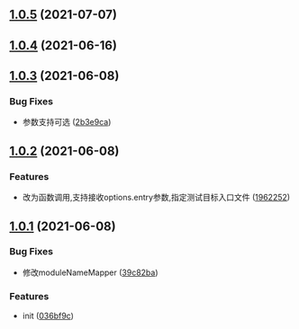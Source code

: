 ## [1.0.5](https://gitee.com/agile-development-system/jest-config-node/compare/v1.0.4...v1.0.5) (2021-07-07)



## [1.0.4](https://gitee.com/agile-development-system/jest-config-node/compare/v1.0.3...v1.0.4) (2021-06-16)



## [1.0.3](https://gitee.com/agile-development-system/jest-config-node/compare/v1.0.2...v1.0.3) (2021-06-08)


### Bug Fixes

* 参数支持可选 ([2b3e9ca](https://gitee.com/agile-development-system/jest-config-node/commits/2b3e9ca23af8c11420370170dae3372190e42141))



## [1.0.2](https://gitee.com/agile-development-system/jest-config-node/compare/v1.0.1...v1.0.2) (2021-06-08)


### Features

* 改为函数调用,支持接收options.entry参数,指定测试目标入口文件 ([1962252](https://gitee.com/agile-development-system/jest-config-node/commits/19622527d41fd0cf928c2295c1ac7deb00dee60b))



## [1.0.1](https://gitee.com/agile-development-system/jest-config-node/compare/036bf9c09c76b3124ce97e624635bb00ecefcf4a...v1.0.1) (2021-06-08)


### Bug Fixes

* 修改moduleNameMapper ([39c82ba](https://gitee.com/agile-development-system/jest-config-node/commits/39c82ba979fbbdb2f1f17cf49a1c3c9775399aa9))


### Features

* init ([036bf9c](https://gitee.com/agile-development-system/jest-config-node/commits/036bf9c09c76b3124ce97e624635bb00ecefcf4a))



